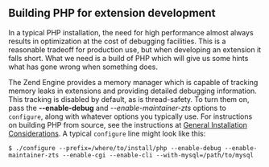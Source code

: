 Building PHP for extension development
--------------------------------------

In a typical PHP installation, the need for high performance almost
always results in optimization at the cost of debugging facilities. This
is a reasonable tradeoff for production use, but when developing an
extension it falls short. What we need is a build of PHP which will give
us some hints what has gone wrong when something does.

The Zend Engine provides a memory manager which is capable of tracking
memory leaks in extensions and providing detailed debugging information.
This tracking is disabled by default, as is thread-safety. To turn them
on, pass the **--enable-debug** and *--enable-maintainer-zts* options to
`configure`, along with whatever options you typically use. For
instructions on building PHP from source, see the instructions at
<a href="/install/general.html" class="xref">General Installation Considerations</a>.
A typical `configure` line might look like this:

``` shell
$ ./configure --prefix=/where/to/install/php --enable-debug --enable-maintainer-zts --enable-cgi --enable-cli --with-mysql=/path/to/mysql
```
